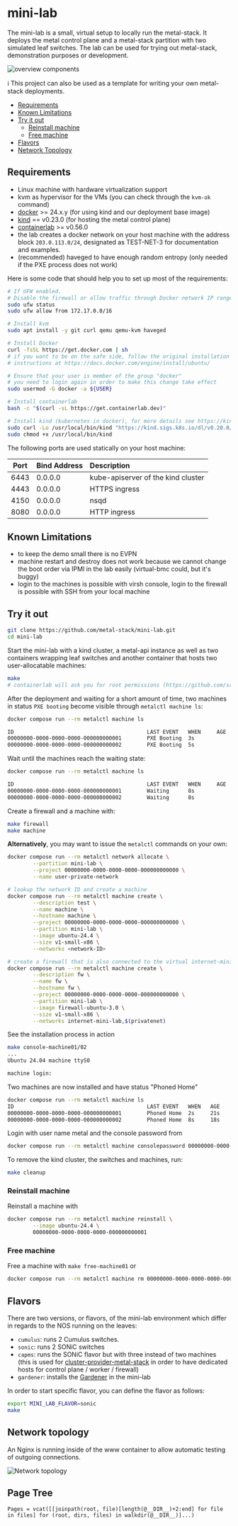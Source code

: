 # mini-lab

The mini-lab is a small, virtual setup to locally run the metal-stack. It deploys the metal control plane and a metal-stack partition with two simulated leaf switches. The lab can be used for trying out metal-stack, demonstration purposes or development.

![overview components](docs/overview.png)

ℹ This project can also be used as a template for writing your own metal-stack deployments.

<!-- TOC depthfrom:2 depthto:6 withlinks:true updateonsave:false orderedlist:false -->

- [Requirements](#requirements)
- [Known Limitations](#known-limitations)
- [Try it out](#try-it-out)
    - [Reinstall machine](#reinstall-machine)
    - [Free machine](#free-machine)
- [Flavors](#flavors)
- [Network Topology](#network-topology)

<!-- /TOC -->

## Requirements

- Linux machine with hardware virtualization support
- kvm as hypervisor for the VMs (you can check through the `kvm-ok` command)
- [docker](https://www.docker.com/) >= 24.x.y (for using kind and our deployment base image)
- [kind](https://github.com/kubernetes-sigs/kind/releases) == v0.23.0 (for hosting the metal control plane)
- [containerlab](https://containerlab.dev/install/) >= v0.56.0
- the lab creates a docker network on your host machine with the address block `203.0.113.0/24`, designated as TEST-NET-3 for documentation and examples.
- (recommended) haveged to have enough random entropy (only needed if the PXE process does not work)

Here is some code that should help you to set up most of the requirements:

 ```bash
# If UFW enabled.
# Disable the firewall or allow traffic through Docker network IP range.
sudo ufw status
sudo ufw allow from 172.17.0.0/16

# Install kvm
sudo apt install -y git curl qemu qemu-kvm haveged

# Install Docker
curl -fsSL https://get.docker.com | sh
# if you want to be on the safe side, follow the original installation
# instructions at https://docs.docker.com/engine/install/ubuntu/

# Ensure that your user is member of the group "docker"
# you need to login again in order to make this change take effect
sudo usermod -G docker -a ${USER}

# Install containerlab
bash -c "$(curl -sL https://get.containerlab.dev)"

# Install kind (kubernetes in docker), for more details see https://kind.sigs.k8s.io/docs/user/quick-start/#installation
sudo curl -Lo /usr/local/bin/kind "https://kind.sigs.k8s.io/dl/v0.20.0/kind-linux-amd64"
sudo chmod +x /usr/local/bin/kind
```

The following ports are used statically on your host machine:

| Port | Bind Address | Description                        |
|:----:|:------------ |:---------------------------------- |
| 6443 |   0.0.0.0    | kube-apiserver of the kind cluster |
| 4443 |   0.0.0.0    | HTTPS ingress                      |
| 4150 |   0.0.0.0    | nsqd                               |
| 8080 |   0.0.0.0    | HTTP ingress                       |

## Known Limitations

- to keep the demo small there is no EVPN
- machine restart and destroy does not work because we cannot change the boot order via IPMI in the lab easily (virtual-bmc could, but it's buggy)
- login to the machines is possible with virsh console, login to the firewall is possible with SSH from your local machine

## Try it out

```bash
git clone https://github.com/metal-stack/mini-lab.git
cd mini-lab
```

Start the mini-lab with a kind cluster, a metal-api instance as well as two containers wrapping leaf switches and another container that hosts two user-allocatable machines:

```bash
make
# containerlab will ask you for root permissions (https://github.com/srl-labs/containerlab/issues/669)
```

After the deployment and waiting for a short amount of time, two machines in status `PXE booting` become visible through `metalctl machine ls`:

```bash
docker compose run --rm metalctl machine ls

ID                                          LAST EVENT   WHEN     AGE  HOSTNAME  PROJECT  SIZE          IMAGE  PARTITION
00000000-0000-0000-0000-000000000001        PXE Booting  3s
00000000-0000-0000-0000-000000000002        PXE Booting  5s
```

Wait until the machines reach the waiting state:

```bash
docker compose run --rm metalctl machine ls

ID                                          LAST EVENT   WHEN     AGE  HOSTNAME  PROJECT  SIZE          IMAGE  PARTITION
00000000-0000-0000-0000-000000000001        Waiting      8s                               v1-small-x86         mini-lab
00000000-0000-0000-0000-000000000002        Waiting      8s                               v1-small-x86         mini-lab
```

Create a firewall and a machine with:

```bash
make firewall
make machine
```

__Alternatively__, you may want to issue the `metalctl` commands on your own:

```bash
docker compose run --rm metalctl network allocate \
        --partition mini-lab \
        --project 00000000-0000-0000-0000-000000000000 \
        --name user-private-network

# lookup the network ID and create a machine
docker compose run --rm metalctl machine create \
        --description test \
        --name machine \
        --hostname machine \
        --project 00000000-0000-0000-0000-000000000000 \
        --partition mini-lab \
        --image ubuntu-24.4 \
        --size v1-small-x86 \
        --networks <network-ID>

# create a firewall that is also connected to the virtual internet-mini-lab network
docker compose run --rm metalctl machine create \
        --description fw \
        --name fw \
        --hostname fw \
        --project 00000000-0000-0000-0000-000000000000 \
        --partition mini-lab \
        --image firewall-ubuntu-3.0 \
        --size v1-small-x86 \
        --networks internet-mini-lab,$(privatenet)
```

See the installation process in action

```bash
make console-machine01/02
...
Ubuntu 24.04 machine ttyS0

machine login:
```

Two machines are now installed and have status "Phoned Home"

```bash
docker compose run --rm metalctl machine ls
ID                                          LAST EVENT   WHEN   AGE     HOSTNAME  PROJECT                               SIZE          IMAGE               PARTITION
00000000-0000-0000-0000-000000000001        Phoned Home  2s     21s     machine   00000000-0000-0000-0000-000000000000  v1-small-x86  Ubuntu 24.04        mini-lab
00000000-0000-0000-0000-000000000002        Phoned Home  8s     18s     fw        00000000-0000-0000-0000-000000000000  v1-small-x86  Firewall 3 Ubuntu   mini-lab
```

Login with user name metal and the console password from

```bash
docker compose run --rm metalctl machine consolepassword 00000000-0000-0000-0000-000000000001
```

To remove the kind cluster, the switches and machines, run:

```bash
make cleanup
```

### Reinstall machine

Reinstall a machine with

```bash
docker compose run --rm metalctl machine reinstall \
        --image ubuntu-24.4 \
        00000000-0000-0000-0000-000000000001
```

### Free machine

Free a machine with `make free-machine01` or

```bash
docker compose run --rm metalctl machine rm 00000000-0000-0000-0000-000000000001
```

## Flavors

There are two versions, or flavors, of the mini-lab environment which differ in regards to the NOS running on the leaves:

- `cumulus`: runs 2 Cumulus switches.
- `sonic`: runs 2 SONiC switches
- `capms`: runs the SONiC flavor but with three instead of two machines (this is used for  [cluster-provider-metal-stack](https://github.com/metal-stack/cluster-api-provider-metal-stack) in order to have dedicated hosts for control plane / worker / firewall)
- `gardener`: installs the [Gardener](https://gardener.cloud) in the mini-lab

In order to start specific flavor, you can define the flavor as follows:

```bash
export MINI_LAB_FLAVOR=sonic
make
```

## Network topology

An Nginx is running inside of the www container to allow automatic testing of outgoing connections.

![Network topology](docs/network.svg)

## Page Tree

```@contents
Pages = vcat([[joinpath(root, file)[length(@__DIR__)+2:end] for file in files] for (root, dirs, files) in walkdir(@__DIR__)]...)
```

